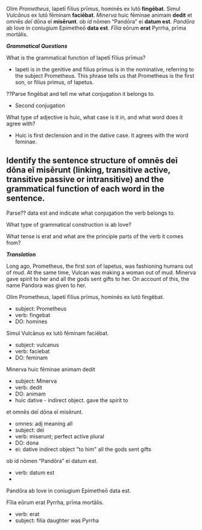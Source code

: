 Olim *Prometheus*, Iapetī fīlius prīmus, hominēs ex lutō **fingēbat**. Simul *Vulcānus* ex lutō fēminam **faciēbat**. *Minerva* huic fēminae animam **dedit** et omnēs *deī* dōna eī **misērunt**. ob *id* nōmen “Pandōra” ei **datum est**. *Pandōra* ab Iove in coniugium Epimetheō **data est**. *Fīlia* eōrum **erat** Pyrrha, prīma mortālis.

***Grammatical Questions***

What is the grammatical function of Iapetī fīlius prīmus?
- Iapeti is in the genitive and filius primus is in the nominative, referring to the subject Prometheus. This phrase tells us that Prometheus is the first son, or filius primus, of Iapetus.

??Parse fingēbat and tell me what conjugation it belongs to.
- Second conjugation

What type of adjective is huic, what case is it in, and what word does it agree with?
- Huic is first declension and in the dative case. It agrees with the word feminae.

Identify the sentence structure of omnēs deī dōna eī misērunt (linking, transitive active, transitive passive or intransitive) and the grammatical function of each word in the sentence.
- 

Parse?? data est and indicate what conjugation the verb belongs to.

What type of grammatical construction is ab Iove?

What tense is erat and what are the principle parts of the verb it comes from?

***Translation***

Long ago, Prometheus, the first son of Iapetus, was fashioning humans out of mud. At the same time, Vulcan was making a woman out of mud. Minerva gave spirit to her and all the gods sent gifts to her. On account of this, the name Pandora was given to her. 



Olim Prometheus, Iapetī fīlius prīmus, hominēs ex lutō fingēbat. 
- subject: Prometheus
- verb: fingebat
- DO: homines

Simul Vulcānus ex lutō fēminam faciēbat. 
- subject: vulcanus
- verb: faciebat
- DO: feminam

Minerva huic fēminae animam dedit 
- subject: Minerva
- verb: dedit
- DO: animam
- huic dative - indirect object. gave the spirit to

et omnēs deī dōna eī misērunt. 
- omnes: adj meaning all
- subject: dei
- verb: miserunt; perfect active plural
- DO: dona
- ei: dative indirect object "to him"
all the gods sent gifts 

ob id nōmen “Pandōra” ei datum est. 
- verb: datum est
- 

Pandōra ab Iove in coniugium Epimetheō data est. 


Fīlia eōrum erat Pyrrha, prīma mortālis.
- verb: erat
- subject: filia
daughter was Pyrrha
